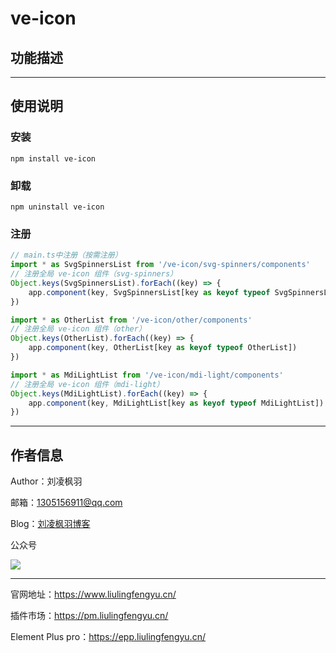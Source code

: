 # ve-icon

## 功能描述

---

## 使用说明

### 安装

```shell
npm install ve-icon
```

### 卸载

```shell
npm uninstall ve-icon
```

### 注册

```ts
// main.ts中注册（按需注册）
import * as SvgSpinnersList from '/ve-icon/svg-spinners/components'
// 注册全局 ve-icon 组件（svg-spinners）
Object.keys(SvgSpinnersList).forEach((key) => {
    app.component(key, SvgSpinnersList[key as keyof typeof SvgSpinnersList])
})

import * as OtherList from '/ve-icon/other/components'
// 注册全局 ve-icon 组件（other）
Object.keys(OtherList).forEach((key) => {
    app.component(key, OtherList[key as keyof typeof OtherList])
})

import * as MdiLightList from '/ve-icon/mdi-light/components'
// 注册全局 ve-icon 组件（mdi-light）
Object.keys(MdiLightList).forEach((key) => {
    app.component(key, MdiLightList[key as keyof typeof MdiLightList])
})
```

---

## 作者信息

Author：刘凌枫羽

邮箱：1305156911@qq.com

Blog：[刘凌枫羽博客](https://blog.csdn.net/qq_38036909?type=blog)

公众号

[![](https://resource.liulingfengyu.cn/img/公众号二维码.jpg)](https://mp.weixin.qq.com/s?__biz=MzkxNDI2OTM0Nw==&mid=2247483939&idx=1&sn=ee8438a9047d92798765cd502820c67c&chksm=c171b7eff6063ef9a41b34f61ff6ac8c73259917505eb5d9a5b9a17e9ab3653da999e48a98d5#rd)

---

官网地址：https://www.liulingfengyu.cn/

插件市场：https://pm.liulingfengyu.cn/

Element Plus pro：https://epp.liulingfengyu.cn/